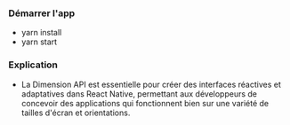 ### Démarrer l'app 
- yarn install
- yarn start 

### Explication 
- La Dimension API est essentielle pour créer des interfaces réactives et adaptatives dans React Native, permettant aux développeurs de concevoir des applications qui fonctionnent bien sur une variété de tailles d'écran et orientations.
 